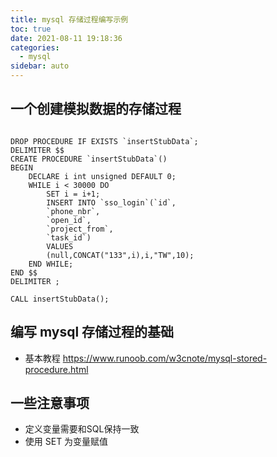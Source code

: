 ```yaml
---
title: mysql 存储过程编写示例
toc: true
date: 2021-08-11 19:18:36
categories:
  - mysql
sidebar: auto
---
```


## 一个创建模拟数据的存储过程

```mysql

DROP PROCEDURE IF EXISTS `insertStubData`;
DELIMITER $$
CREATE PROCEDURE `insertStubData`()
BEGIN
    DECLARE i int unsigned DEFAULT 0;
    WHILE i < 30000 DO
		SET i = i+1;
		INSERT INTO `sso_login`(`id`,
		`phone_nbr`,
		`open_id`,
		`project_from`,
		`task_id`)
		VALUES
		(null,CONCAT("133",i),i,"TW",10);
    END WHILE;
END $$
DELIMITER ;

CALL insertStubData();

```

## 编写 mysql 存储过程的基础

- 基本教程 https://www.runoob.com/w3cnote/mysql-stored-procedure.html

## 一些注意事项

- 定义变量需要和SQL保持一致
- 使用 SET 为变量赋值
